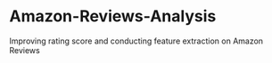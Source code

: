 # Amazon-Reviews-Analysis
Improving rating score and conducting feature extraction on Amazon Reviews
